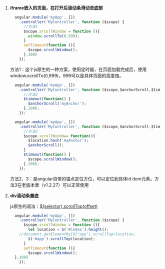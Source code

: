 1. **iframe嵌入的页面，在打开后滚动条滑动至底部**

	```js
	  angular.module('myApp', [])
	    .controller('MyController', function ($scope) {
	      //方法1
	      $scope.srcollWindow = function (){
	        window.scrollTo(0,999);
	      }
	      setTimeout(function (){
	        $scope.srcollWindow();
	      },100)
	    });
	```
	
	方法1：这个js原生的一种方案，使用定时器，在页面加载完成后，使用window.scrollTo(0,999)，999可以是具体页面的高度值。
	
	```js
	  angular.module('myApp', [])
	    .controller('MyController', function ($scope,$anchorScroll,$timeout,$location) {
	      //方法2
	      $timeout(function() {
	        $anchorScroll('myAnchor');
	      },100);
	    });
	```
	
	```js
	  angular.module('myApp', [])
	    .controller('MyController', function ($scope,$anchorScroll,$timeout,$location) {
	      //方法3
	      $scope.scrollWindow= function(){
	        $location.hash('myAnchor');
	        $anchorScroll();
	      }
	      $timeout(function() {
	        $scope.scrollWindow();
	      },100);
	    });
	```
	
	方法2、3：是angular自带的锚点定位方位，可以定位到具体id dom元素。方法3在老版本里（v1.2.27）可以正常使用
	
2. **div滚动条置底** 

	js原生的语法：[$(selector).scrollTop(offset)](https://www.w3school.com.cn/jquery/css_scrolltop.asp)
	
	```js
	  angular.module('myApp', [])
	    .controller('MyController', function ($scope) {
	      $scope.srcollWindow = function (){
	        let location = $('#index').height();
        //document.getElementById("app").scrollTop=location;
	        $('#app').scrollTop(location);
	      }
	      setTimeout(function (){
	        $scope.srcollWindow();
      },100)
	    });

	```
	
	
